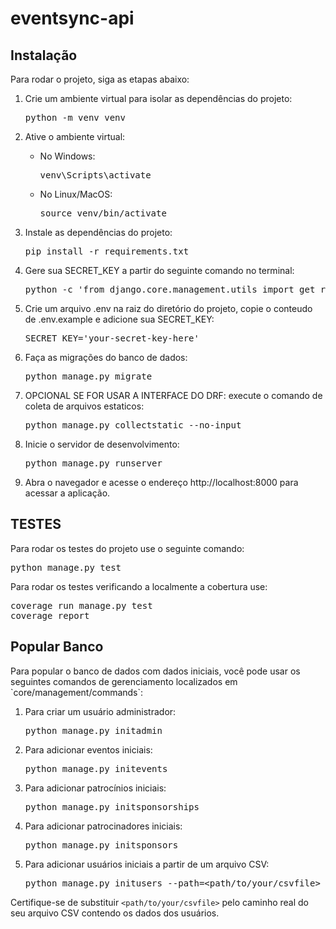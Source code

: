 # eventsync-api

<h2>Instalação</h2>

<p>Para rodar o projeto, siga as etapas abaixo:</p>

<ol>

<li>Crie um ambiente virtual para isolar as dependências do projeto:</li>
    <pre>python -m venv venv</pre>

<li>Ative o ambiente virtual:</li>
<ul>
    <li>No Windows:</li>
    <pre>venv\Scripts\activate</pre>
    <li>No Linux/MacOS:</li>
    <pre>source venv/bin/activate</pre>
</ul>

<li>Instale as dependências do projeto:</li>
<pre>pip install -r requirements.txt</pre>

<li>Gere sua SECRET_KEY a partir do seguinte comando no terminal:</li>
<pre>python -c 'from django.core.management.utils import get_random_secret_key; print(get_random_secret_key())'
</pre>

<li>Crie um arquivo .env na raiz do diretório do projeto, copie o conteudo de .env.example e adicione sua SECRET_KEY:</li>
<pre>SECRET_KEY='your-secret-key-here'</pre>

<li>Faça as migrações do banco de dados:</li>
<pre>python manage.py migrate</pre>

<li>OPCIONAL SE FOR USAR A INTERFACE DO DRF: execute o comando de coleta de arquivos estaticos:</li>
<pre>python manage.py collectstatic --no-input</pre>

<li>Inicie o servidor de desenvolvimento:</li>
<pre>python manage.py runserver</pre>

<li>Abra o navegador e acesse o endereço http://localhost:8000 para acessar a aplicação.</li>
</ol>

<h2>TESTES</h2>

<p>Para rodar os testes do projeto use o seguinte comando:</p>
<pre>python manage.py test</pre>

<p>Para rodar os testes verificando a localmente a cobertura use:</p>
<pre>coverage run manage.py test
coverage report</pre>

<h2>Popular Banco</h2>
Para popular o banco de dados com dados iniciais, você pode usar os seguintes comandos de gerenciamento localizados em `core/management/commands`:

<ol>
<li>Para criar um usuário administrador:
    <pre>python manage.py initadmin</pre>
</li>

<li>Para adicionar eventos iniciais:
    <pre>python manage.py initevents</pre>
</li>

<li>Para adicionar patrocínios iniciais:
    <pre>python manage.py initsponsorships</pre>
</li>

<li>Para adicionar patrocinadores iniciais:
    <pre>python manage.py initsponsors</pre>
</li>

<li>Para adicionar usuários iniciais a partir de um arquivo CSV:
    <pre>python manage.py initusers --path=&lt;path/to/your/csvfile&gt;</pre>
</li>
</ol>

Certifique-se de substituir `<path/to/your/csvfile>` pelo caminho real do seu arquivo CSV contendo os dados dos usuários.

